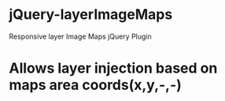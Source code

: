 # jQuery-layerImageMaps
Responsive layer Image Maps jQuery Plugin

# Allows layer injection based on maps area coords(x,y,-,-)
